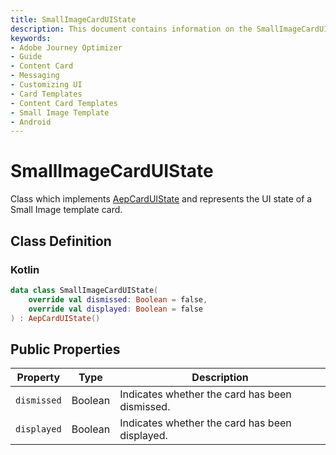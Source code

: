 ```yaml
---
title: SmallImageCardUIState
description: This document contains information on the SmallImageCardUIState.
keywords:
- Adobe Journey Optimizer
- Guide
- Content Card
- Messaging
- Customizing UI
- Card Templates
- Content Card Templates
- Small Image Template
- Android
---
```


# SmallImageCardUIState

Class which implements [AepCardUIState](./aepcarduistate.md) and represents the UI state of a Small Image template card.

## Class Definition

<CodeBlock slots="heading, code" repeat="1" languages="Kotlin" />

### Kotlin

```kotlin
data class SmallImageCardUIState(
    override val dismissed: Boolean = false,
    override val displayed: Boolean = false
) : AepCardUIState()
```

## Public Properties

| Property    | Type    | Description                                    |
| ----------- | ------- | ---------------------------------------------- |
| `dismissed` | Boolean | Indicates whether the card has been dismissed. |
| `displayed` | Boolean | Indicates whether the card has been displayed. |
